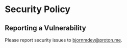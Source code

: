 # Security Policy

## Reporting a Vulnerability

Please report security issues to [bjornmdev@proton.me](mailto:bjornmdev@proton.me).
